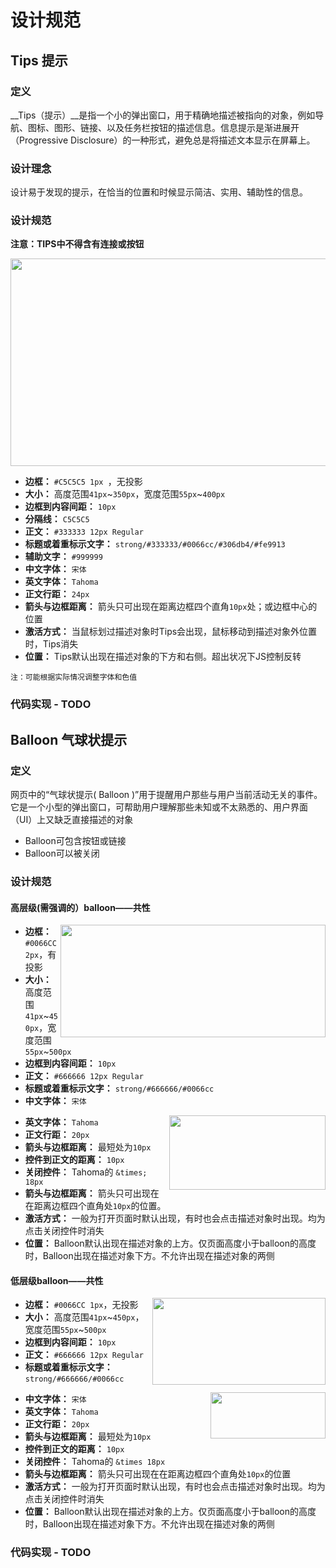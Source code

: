 # 设计规范

## Tips 提示

### 定义

__Tips（提示）__是指一个小的弹出窗口，用于精确地描述被指向的对象，例如导航、图标、图形、链接、以及任务栏按钮的描述信息。信息提示是渐进展开（Progressive Disclosure）的一种形式，避免总是将描述文本显示在屏幕上。

### 设计理念

设计易于发现的提示，在恰当的位置和时候显示简洁、实用、辅助性的信息。

### 设计规范

__注意：TIPS中不得含有连接或按钮__

<img width="575" height="332" src="https://raw.github.com/jumbo/guide/gh-pages/images/guide/tips.jpg">

* __边框：__ `#C5C5C5 1px `，无投影
* __大小：__ 高度范围`41px`~`350px`，宽度范围`55px`~`400px` 
* __边框到内容间距：__ `10px`
* __分隔线：__ `C5C5C5`
* __正文：__ `#333333 12px Regular`
* __标题或着重标示文字：__ `strong/#333333/#0066cc/#306db4/#fe9913`
* __辅助文字：__ `#999999`
* __中文字体：__ `宋体`
* __英文字体：__ `Tahoma`
* __正文行距：__ `24px`
* __箭头与边框距离：__ 箭头只可出现在距离边框四个直角`10px`处；或边框中心的位置
* __激活方式：__ 当鼠标划过描述对象时Tips会出现，鼠标移动到描述对象外位置时，Tips消失
* __位置：__ Tips默认出现在描述对象的下方和右侧。超出状况下JS控制反转

`注：可能根据实际情况调整字体和色值`

### 代码实现 - TODO

## Balloon 气球状提示

### 定义

网页中的“气球状提示( Balloon )”用于提醒用户那些与用户当前活动无关的事件。它是一个小型的弹出窗口，可帮助用户理解那些未知或不太熟悉的、用户界面（UI）上又缺乏直接描述的对象

* Balloon可包含按钮或链接
* Balloon可以被关闭

### 设计规范

#### 高层级(需强调的）balloon——共性

<img align="right" width="424" height="180" src="https://raw.github.com/jumbo/guide/gh-pages/images/guide/balloon1.png">

* __边框：__ `#0066CC 2px`，有投影
* __大小：__ 高度范围`41px`~`450px`，宽度范围`55px`~`500px` 
* __边框到内容间距：__ `10px`
* __正文：__ `#666666 12px Regular`
* __标题或着重标示文字：__ `strong/#666666/#0066cc`
* __中文字体：__ `宋体`

<img align="right" width="250" height="119" src="https://raw.github.com/jumbo/guide/gh-pages/images/guide/balloon2.png">

* __英文字体：__ `Tahoma`
* __正文行距：__ `20px`
* __箭头与边框距离：__ 最短处为`10px`
* __控件到正文的距离：__ `10px`
* __关闭控件：__ Tahoma的 `&times; 18px`
* __箭头与边框距离：__ 箭头只可出现在在距离边框四个直角处`10px`的位置。
* __激活方式：__ 一般为打开页面时默认出现，有时也会点击描述对象时出现。均为点击关闭控件时消失
* __位置：__ Balloon默认出现在描述对象的上方。仅页面高度小于balloon的高度时，Balloon出现在描述对象下方。不允许出现在描述对象的两侧

#### 低层级balloon——共性

<img align="right" width="277" height="139" src="https://raw.github.com/jumbo/guide/gh-pages/images/guide/balloon3.png">

* __边框：__ `#0066CC 1px`，无投影
* __大小：__ 高度范围`41px`~`450px`，宽度范围`55px`~`500px` 
* __边框到内容间距：__ `10px`
* __正文：__ `#666666 12px Regular`
* __标题或着重标示文字：__ `strong/#666666/#0066cc`

<img align="right" width="184" height="74" src="https://raw.github.com/jumbo/guide/gh-pages/images/guide/balloon4.png">

* __中文字体：__ `宋体`
* __英文字体：__ `Tahoma`
* __正文行距：__ `20px`
* __箭头与边框距离：__ 最短处为`10px`
* __控件到正文的距离：__ `10px`
* __关闭控件：__ Tahoma的 `&times 18px`
* __箭头与边框距离：__ 箭头只可出现在在距离边框四个直角处`10px`的位置
* __激活方式：__ 一般为打开页面时默认出现，有时也会点击描述对象时出现。均为点击关闭控件时消失
* __位置：__ Balloon默认出现在描述对象的上方。仅页面高度小于balloon的高度时，Balloon出现在描述对象下方。不允许出现在描述对象的两侧

### 代码实现 - TODO

